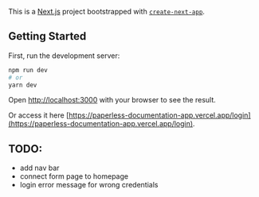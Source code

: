 This is a [Next.js](https://nextjs.org/) project bootstrapped with [`create-next-app`](https://github.com/vercel/next.js/tree/canary/packages/create-next-app).

## Getting Started

First, run the development server:

```bash
npm run dev
# or
yarn dev
```

Open [http://localhost:3000](http://localhost:3000) with your browser to see the result.

Or access it here [https://paperless-documentation-app.vercel.app/login](https://paperless-documentation-app.vercel.app/login).

## TODO:

- add nav bar
- connect form page to homepage
- login error message for wrong credentials
